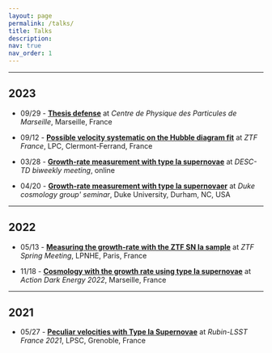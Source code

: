 ```yaml
---
layout: page
permalink: /talks/
title: Talks
description:
nav: true
nav_order: 1
---
```

<!-- talks/talks.md -->


---
## 2023

* 09/29 - [**Thesis defense**](PhD/index.html) at *Centre de Physique des Particules de Marseille*, Marseille, France

* 09/12 - [**Possible velocity systematic on the Hubble diagram fit**](https://indico.in2p3.fr/event/30615/contributions/128392/attachments/79574/116616/Possible%20impacts%20of%20velocities%20on%20the%20fit%20of%20the%20HD.pdf) at *ZTF France*, LPC, Clermont-Ferrand, France

* 03/28 - [**Growth-rate measurement with type Ia supernovae**](desctd-2023-03-28/index.html) at *DESC-TD biweekly meeting*, online

* 04/20 - [**Growth-rate measurement with type Ia supernovaer**](duke-2023-04-20/index.html) at *Duke cosmology group' seminar*, Duke University, Durham, NC, USA

---

## 2022

* 05/13 - [**Measuring the growth-rate with the ZTF SN Ia sample**](https://indico.in2p3.fr/event/26793/contributions/110110/attachments/70411/99926/f%CF%838%20with%20SN%20Ia%20-%20ZTF%20Paris%20-%20PhD%20talks.pdf) at *ZTF Spring Meeting*, LPNHE, Paris, France

* 11/18 - [**Cosmology with the growth rate using type Ia supernovae**](https://indico.in2p3.fr/event/27399/contributions/116473/attachments/74014/106473/ADE_2022_bc.pdf) at *Action Dark Energy 2022*, Marseille, France

---

## 2021

* 05/27 - [**Peculiar velocities with Type Ia Supernovae**](https://indico.in2p3.fr/event/23494/contributions/95032/attachments/64400/89320/Pre%CC%81sentation_lsst_france_final.pdf) at *Rubin-LSST France 2021*, LPSC, Grenoble, France



